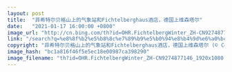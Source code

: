```yaml
---
layout: post
title:  "菲希特尔贝格山上的气象站和Fichtelberghaus酒店，德国上维森塔尔"
date:   "2021-01-17 16:00:00 +0800"
image_url: "http://cn.bing.com/th?id=OHR.FichtelbergWinter_ZH-CN9274877146_1920x1080.jpg&rf=LaDigue_1920x1080.jpg&pid=hp"
link: "/search?q=%e8%8f%b2%e5%b8%8c%e7%89%b9%e5%b0%94%e8%b4%9d%e6%a0%bc%e5%b1%b1&form=hpcapt&mkt=zh-cn"
copyright: "菲希特尔贝格山上的气象站和Fichtelberghaus酒店，德国上维森塔尔 (© Cornelia Dorr/eStock Photo)"
image_hash: "bc1a816f46f5e5ec18e00987ca398290"
image_filename: "th?id=OHR.FichtelbergWinter_ZH-CN9274877146_1920x1080.jpg&rf=LaDigue_1920x1080.jpg&pid=hp"
---
```


